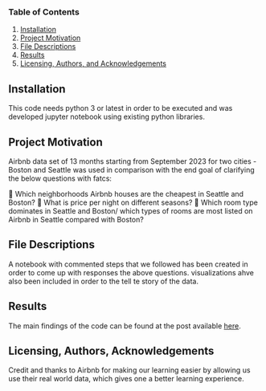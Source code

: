 ### Table of Contents
1. [Installation](#installation)
2. [Project Motivation](#motivation)
3. [File Descriptions](#files)
4. [Results](#results)
5. [Licensing, Authors, and Acknowledgements](#licensing)

## Installation <a name="installation"></a>
This code needs python 3 or latest in order to be executed and was developed jupyter notebook using existing python libraries.

## Project Motivation<a name="motivation"></a>
Airbnb data set of 13 months starting from September 2023 for two cities - Boston and Seattle was used in comparison with the end goal of clarifying the below questions with fatcs:

	Which neighborhoods Airbnb houses are the cheapest in Seattle and Boston?
	What is price per night on different seasons?
	Which room type dominates in Seattle and Boston/ which types of rooms are most listed on Airbnb in Seattle compared with Boston?

## File Descriptions <a name="files"></a>
A notebook with commented steps that we followed has been created in order to come up with responses the above questions. 
visualizations ahve also been included in order to the tell te story of the data.

## Results<a name="results"></a>
The main findings of the code can be found at the post available [here](https://medium.com/@pholoanamj/this-data-analysis-will-make-you-reconsider-when-you-should-plan-your-vacation-in-boston-or-seattle-39f46d1be49b).

## Licensing, Authors, Acknowledgements<a name="licensing"></a>
Credit and thanks to Airbnb for making our learning easier by allowing us use their real world data, which gives one a better learning experience.
